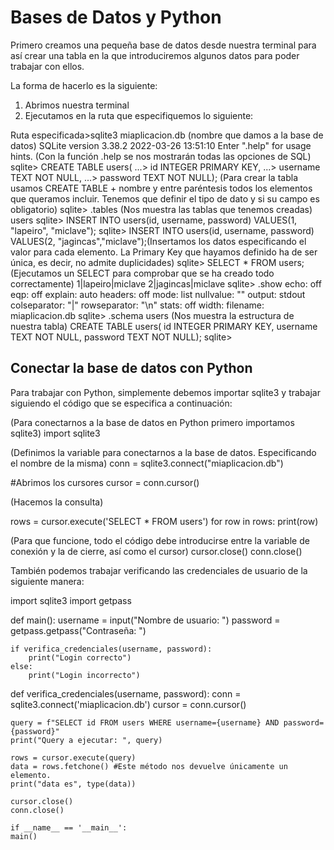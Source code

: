 # Bases de Datos y Python

Primero creamos una pequeña base de datos desde nuestra terminal para así crear una tabla en la que introduciremos algunos datos para poder trabajar con ellos.

La forma de hacerlo es la siguiente:

1) Abrimos nuestra terminal
2) Ejecutamos en la ruta que especifiquemos lo siguiente:

Ruta especificada>sqlite3 miaplicacion.db (nombre que damos a la base de datos)
SQLite version 3.38.2 2022-03-26 13:51:10
Enter ".help" for usage hints. (Con la función .help se nos mostrarán todas las opciones de SQL)
sqlite> CREATE TABLE users(
   ...> id INTEGER PRIMARY KEY,
   ...> username TEXT NOT NULL,
   ...> password TEXT NOT NULL); (Para crear la tabla usamos CREATE TABLE + nombre y entre paréntesis todos los elementos que queramos incluir. Tenemos que definir el tipo de dato y si su campo es obligatorio)
sqlite> .tables (Nos muestra las tablas que tenemos creadas)
users
sqlite> INSERT INTO users(id, username, password) VALUES(1, "lapeiro", "miclave");
sqlite> INSERT INTO users(id, username, password) VALUES(2, "jagincas","miclave");(Insertamos los datos especificando el valor para cada elemento. La Primary Key que hayamos definido ha de ser única, es decir, no admite duplicidades)
sqlite> SELECT * FROM users;(Ejecutamos un SELECT para comprobar que se ha creado todo correctamente)
1|lapeiro|miclave
2|jagincas|miclave
sqlite> .show
        echo: off
         eqp: off
     explain: auto
     headers: off
        mode: list
   nullvalue: ""
      output: stdout
colseparator: "|"
rowseparator: "\n"
       stats: off
       width:
    filename: miaplicacion.db
sqlite> .schema users (Nos muestra la estructura de nuestra tabla)
CREATE TABLE users(
id INTEGER PRIMARY KEY,
username TEXT NOT NULL,
password TEXT NOT NULL);
sqlite>






## Conectar la base de datos con Python

Para trabajar con Python, simplemente debemos importar sqlite3 y trabajar siguiendo el código que se especifica a continuación:

(Para conectarnos a la base de datos en Python primero  importamos sqlite3)
import sqlite3


(Definimos la variable para conectarnos a la base de datos. Especificando el nombre de la misma)
conn = sqlite3.connect("miaplicacion.db")

#Abrimos los cursores
cursor = conn.cursor()

(Hacemos la consulta)

rows = cursor.execute('SELECT * FROM users')
for row in rows:
    print(row)


(Para que funcione, todo el código debe introducirse entre la variable de conexión y la de cierre, así como el cursor)
cursor.close()
conn.close()


También podemos trabajar verificando las credenciales de usuario de la siguiente manera:

import sqlite3
import getpass

def main():
    username = input("Nombre de usuario: ")
    password = getpass.getpass("Contraseña: ")

    if verifica_credenciales(username, password):
        print("Login correcto")
    else:
        print("Login incorrecto")


def verifica_credenciales(username, password):
    conn = sqlite3.connect('miaplicacion.db')
    cursor = conn.cursor()

    query = f"SELECT id FROM users WHERE username={username} AND password={password}"
    print("Query a ejecutar: ", query)

    rows = cursor.execute(query)
    data = rows.fetchone() #Este método nos devuelve únicamente un elemento.
    print("data es", type(data))

    cursor.close()
    conn.close()

    if __name__ == '__main__':
    main()
